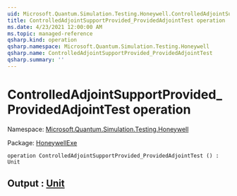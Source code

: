 ```yaml
---
uid: Microsoft.Quantum.Simulation.Testing.Honeywell.ControlledAdjointSupportProvided_ProvidedAdjointTest
title: ControlledAdjointSupportProvided_ProvidedAdjointTest operation
ms.date: 4/23/2021 12:00:00 AM
ms.topic: managed-reference
qsharp.kind: operation
qsharp.namespace: Microsoft.Quantum.Simulation.Testing.Honeywell
qsharp.name: ControlledAdjointSupportProvided_ProvidedAdjointTest
qsharp.summary: ''
---
```


# ControlledAdjointSupportProvided_ProvidedAdjointTest operation

Namespace: [Microsoft.Quantum.Simulation.Testing.Honeywell](xref:Microsoft.Quantum.Simulation.Testing.Honeywell)

Package: [HoneywellExe](https://nuget.org/packages/HoneywellExe)




```qsharp
operation ControlledAdjointSupportProvided_ProvidedAdjointTest () : Unit
```


## Output : [Unit](xref:microsoft.quantum.qsharp.valueliterals#unit-literal)

